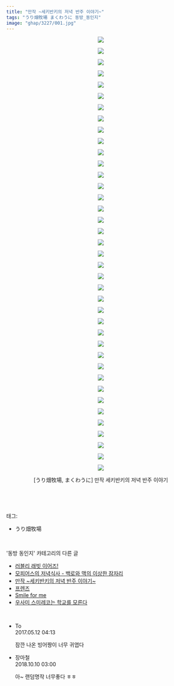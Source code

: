 ```yaml
---
title: "만작 ~세키반키의 저녁 반주 이야기~"
tags: "うり畑牧場 まくわうに 동방_동인지"
image: "ghap/3227/001.jpg"
---
```

<div class="article">
<p style="text-align: center; clear: none; float: none;"><img src="{{ site.nasurl }}/ghap/3227/001.jpg"/></p>
<p style="text-align: center; clear: none; float: none;"><img src="{{ site.nasurl }}/ghap/3227/002.jpg"/></p>
<p style="text-align: center; clear: none; float: none;"><img src="{{ site.nasurl }}/ghap/3227/003.jpg"/></p>
<p style="text-align: center; clear: none; float: none;"><img src="{{ site.nasurl }}/ghap/3227/004.jpg"/></p>
<p style="text-align: center; clear: none; float: none;"><img src="{{ site.nasurl }}/ghap/3227/005.jpg"/></p>
<p style="text-align: center; clear: none; float: none;"><img src="{{ site.nasurl }}/ghap/3227/006.jpg"/></p>
<p style="text-align: center; clear: none; float: none;"><img src="{{ site.nasurl }}/ghap/3227/007.jpg"/></p>
<p style="text-align: center; clear: none; float: none;"><img src="{{ site.nasurl }}/ghap/3227/008.jpg"/></p>
<p style="text-align: center; clear: none; float: none;"><img src="{{ site.nasurl }}/ghap/3227/009.jpg"/></p>
<p style="text-align: center; clear: none; float: none;"><img src="{{ site.nasurl }}/ghap/3227/010.jpg"/></p>
<p style="text-align: center; clear: none; float: none;"><img src="{{ site.nasurl }}/ghap/3227/011.jpg"/></p>
<p style="text-align: center; clear: none; float: none;"><img src="{{ site.nasurl }}/ghap/3227/012.jpg"/></p>
<p style="text-align: center; clear: none; float: none;"><img src="{{ site.nasurl }}/ghap/3227/013.jpg"/></p>
<p style="text-align: center; clear: none; float: none;"><img src="{{ site.nasurl }}/ghap/3227/014.jpg"/></p>
<p style="text-align: center; clear: none; float: none;"><img src="{{ site.nasurl }}/ghap/3227/015.jpg"/></p>
<p style="text-align: center; clear: none; float: none;"><img src="{{ site.nasurl }}/ghap/3227/016.jpg"/></p>
<p style="text-align: center; clear: none; float: none;"><img src="{{ site.nasurl }}/ghap/3227/017.jpg"/></p>
<p style="text-align: center; clear: none; float: none;"><img src="{{ site.nasurl }}/ghap/3227/018.jpg"/></p>
<p style="text-align: center; clear: none; float: none;"><img src="{{ site.nasurl }}/ghap/3227/019.jpg"/></p>
<p style="text-align: center; clear: none; float: none;"><img src="{{ site.nasurl }}/ghap/3227/020.jpg"/></p>
<p style="text-align: center; clear: none; float: none;"><img src="{{ site.nasurl }}/ghap/3227/021.jpg"/></p>
<p style="text-align: center; clear: none; float: none;"><img src="{{ site.nasurl }}/ghap/3227/022.jpg"/></p>
<p style="text-align: center; clear: none; float: none;"><img src="{{ site.nasurl }}/ghap/3227/023.jpg"/></p>
<p style="text-align: center; clear: none; float: none;"><img src="{{ site.nasurl }}/ghap/3227/024.jpg"/></p>
<p style="text-align: center; clear: none; float: none;"><img src="{{ site.nasurl }}/ghap/3227/025.jpg"/></p>
<p style="text-align: center; clear: none; float: none;"><img src="{{ site.nasurl }}/ghap/3227/026.jpg"/></p>
<p style="text-align: center; clear: none; float: none;"><img src="{{ site.nasurl }}/ghap/3227/027.jpg"/></p>
<p style="text-align: center; clear: none; float: none;"><img src="{{ site.nasurl }}/ghap/3227/028.jpg"/></p>
<p style="text-align: center; clear: none; float: none;"><img src="{{ site.nasurl }}/ghap/3227/029.jpg"/></p>
<p style="text-align: center; clear: none; float: none;"><img src="{{ site.nasurl }}/ghap/3227/030.jpg"/></p>
<p style="text-align: center; clear: none; float: none;"><img src="{{ site.nasurl }}/ghap/3227/031.jpg"/></p>
<p style="text-align: center; clear: none; float: none;"><img src="{{ site.nasurl }}/ghap/3227/032.jpg"/></p>
<p style="text-align: center; clear: none; float: none;"><img src="{{ site.nasurl }}/ghap/3227/033.jpg"/></p>
<p style="text-align: center; clear: none; float: none;"><img src="{{ site.nasurl }}/ghap/3227/034.jpg"/></p>
<p style="text-align: center; clear: none; float: none;"><img src="{{ site.nasurl }}/ghap/3227/035.jpg"/></p>
<p style="text-align: center; clear: none; float: none;"><img src="{{ site.nasurl }}/ghap/3227/036.jpg"/></p>
<p style="text-align: center; clear: none; float: none;"><img src="{{ site.nasurl }}/ghap/3227/037.jpg"/></p>
<p style="text-align: center; clear: none; float: none;"><img src="{{ site.nasurl }}/ghap/3227/038.jpg"/></p>
<p style="text-align: center; clear: none; float: none;"><img src="{{ site.nasurl }}/ghap/3227/039.jpg"/></p>
<p style="text-align: center; clear: none; float: none;">[うり畑牧場, まくわうに] 만작 세키반키의 저녁 반주 이야기</p>
<p><br/></p>
</div><br/>
<div class="tagTrail">
<p>태그: </p>
<ul>
<li>うり畑牧場</li>
</ul>
</div><br/>
<div class="another">
<p>'동방 동인지' 카테고리의 다른 글</p>
<ul>
<li><a href="/2017-05-10-ghap_3229">러블리 래빗 이어즈!</a></li>
<li><a href="/2017-05-10-ghap_3228">모피어스의 저녁식사 - 백로와 맥의 이상한 잠자리</a></li>
<li><a href="/2017-05-10-ghap_3227">만작 ~세키반키의 저녁 반주 이야기~</a></li>
<li><a href="/2017-05-10-ghap_3226">프렌즈</a></li>
<li><a href="/2017-05-10-ghap_3225">Smile for me</a></li>
<li><a href="/2017-05-09-ghap_3224">우사미 스미레코는 학교를 모른다</a></li>
</ul>
</div><br/>
<div class="cb_module cb_fluid">
<div class="cb_wrt cb_profile">
<div class="comment">
<ul>
<li class="cb_thumb_off" id="comment14986911">
<div class="cb_comment_area">
<div class="cb_info_area">
<div class="cb_section">
<span class="cb_nick_name">To</span>
</div>
<div class="cb_section">
<span class="cb_date">2017.05.12 04:13 </span>
</div>
</div>
<div class="cb_dsc_comment">
<p class="cb_dsc">
											잠깐 나온 빙어짱이 너무 귀엽다
										</p>
</div>
</div></li>
<li class="cb_thumb_off" id="comment15350560">
<div class="cb_comment_area">
<div class="cb_info_area">
<div class="cb_section">
<span class="cb_nick_name">장마철</span>
</div>
<div class="cb_section">
<span class="cb_date">2018.10.10 03:00 </span>
</div>
</div>
<div class="cb_dsc_comment">
<p class="cb_dsc">
											아~ 랜덤명작 너무좋다 ㅎㅎ
										</p>
</div>
</div></li>
</ul>
</div>
</div><!-- commentList close -->
</div><br/>
